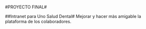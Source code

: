 #PROYECTO FINAL#

##Intranet para Uno Salud Dental#
Mejorar y hacer màs amigable la plataforma de los colaboradores.
